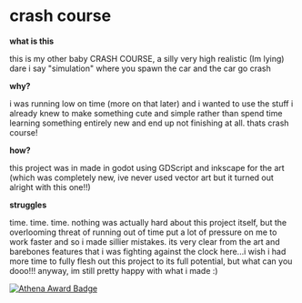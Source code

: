 # crash course
**what is this**

this is my other baby CRASH COURSE, a silly very high realistic (Im lying) dare i say "simulation" where you spawn the car and the car go crash

**why?**

i was running low on time (more on that later) and i wanted to use the stuff i already knew to make something cute and simple rather than spend time learning something entirely new and end up not finishing at all. thats crash course!

**how?**

this project was in made in godot using GDScript and inkscape for the art (which was completely new, ive never used vector art but it turned out alright with this one!!)

**struggles**

time. time. time. nothing was actually hard about this project itself, but the overlooming threat of running out of time put a lot of pressure on me to work faster and so i made sillier mistakes. its very clear from the art and barebones features that i was fighting against the clock here...i wish i had more time to fully flesh out this project to its full potential, but what can you dooo!!! anyway, im still pretty happy with what i made :)

[![Athena Award Badge](https://img.shields.io/endpoint?url=https%3A%2F%2Faward.athena.hackclub.com%2Fapi%2Fbadge)](https://award.athena.hackclub.com?utm_source=readme)
